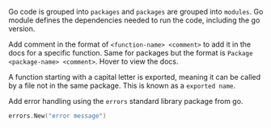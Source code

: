Go code is grouped into `packages` and `packages` are grouped into `modules`. 
Go module defines the dependencies needed to run the code, including the go version.

Add comment in the format of `<function-name> <comment>` to add it in the docs for a specific function.
Same for packages but the format is `Package <package-name> <comment>`. Hover to view the docs.

A function starting with a capital letter is exported, meaning it can be called by a file not in the same package.
This is known as a `exported name`.

Add error handling using the `errors` standard library package from go.
```go
errors.New("error message")
```
